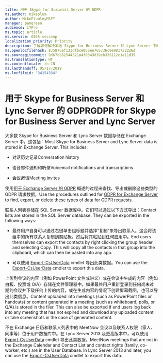 ```yaml
---
title: 用于 Skype for Business Server 的 GDPR
ms.author: mikeplum
author: MikePlumleyMSFT
manager: pamgreen
audience: ITPro
ms.topic: article
ms.service: O365-seccomp
localization_priority: Priority
description: 了解如何解决本地 Skype for Business Server 和 Lync Server 中的 GDPR 要求。
ms.openlocfilehash: 835876af133dfbce056ee765336c9e981732226d
ms.sourcegitcommit: 9d67cb52544321a430343d39eb336112c1a11d35
ms.translationtype: HT
ms.contentlocale: zh-CN
ms.lasthandoff: 05/17/2019
ms.locfileid: "34154384"
---
```

# <a name="gdpr-for-skype-for-business-server-and-lync-server"></a><span data-ttu-id="ad99d-103">用于 Skype for Business Server 和 Lync Server 的 GDPR</span><span class="sxs-lookup"><span data-stu-id="ad99d-103">GDPR for Skype for Business Server and Lync Server</span></span>

<span data-ttu-id="ad99d-p101">大多数 Skype for Business Server 和 Lync Server 数据存储在 Exchange Server 中。这包括：</span><span class="sxs-lookup"><span data-stu-id="ad99d-p101">Most Skype for Business Server and Lync Server data is stored in Exchange Server. This includes:</span></span>

-   <span data-ttu-id="ad99d-106">对话历史记录</span><span class="sxs-lookup"><span data-stu-id="ad99d-106">Conversation history</span></span>

-   <span data-ttu-id="ad99d-107">语音邮件通知和听录</span><span class="sxs-lookup"><span data-stu-id="ad99d-107">Voicemail notifications and transcriptions</span></span>

-   <span data-ttu-id="ad99d-108">会议邀请</span><span class="sxs-lookup"><span data-stu-id="ad99d-108">Meeting invites</span></span>

<span data-ttu-id="ad99d-109">使用[用于 Exchange Server 的 GDPR](gdpr-for-exchange-server.md) 概述的过程来查找、导出或删除这些类型的 GDPR 请求数据。</span><span class="sxs-lookup"><span data-stu-id="ad99d-109">Use the procedures outlined for [GDPR for Exchange Server](gdpr-for-exchange-server.md) to find, export, or delete these types of data for GDPR requests.</span></span>

<span data-ttu-id="ad99d-p102">联系人列表存储在 SQL Server 数据库中。它们可以通过以下方式导出：</span><span class="sxs-lookup"><span data-stu-id="ad99d-p102">Contact lists are stored in the SQL Server database. They can be exported in the following ways:</span></span>

-   <span data-ttu-id="ad99d-p103">最终用户自身可以通过右键单击组标题并选择“复制”来导出联系人。这会将该组中的所有联系人复制到剪贴板，然后将其粘贴到任何应用中。</span><span class="sxs-lookup"><span data-stu-id="ad99d-p103">End users themselves can export the contacts by right clicking the group header and selecting Copy. This will copy all the contacts in that group into the clipboard, which can then be pasted into any app.</span></span>

-   <span data-ttu-id="ad99d-114">可以使用 [Export-CsUserData](https://docs.microsoft.com/zh-CN/powershell/module/skype/export-csuserdata) cmdlet 导出此类数据。</span><span class="sxs-lookup"><span data-stu-id="ad99d-114">You can use the [Export-CsUserData](https://docs.microsoft.com/en-us/powershell/module/skype/export-csuserdata) cmdlet to export this data.</span></span>

<span data-ttu-id="ad99d-p104">上传到会议的内容（例如 PowerPoint 文件或讲义）或在会议中生成的内容（例如白板、投票或 Q/A）存储在文件管理器中。如果最终用户重新登录到任何尚未过期的会议并下载任何上传的内容，或在生成内容的情况下创建屏幕截图，也可以导出此类信息。</span><span class="sxs-lookup"><span data-stu-id="ad99d-p104">Content uploaded into meetings (such as PowerPoint files or handouts) or content generated in a meeting (such as whiteboard, polls, or Q/A) is stored in the filer. This can also be exported if end users log back into any meeting that has not expired and download any uploaded content or take screenshots in the case of generated content.</span></span>

<span data-ttu-id="ad99d-p105">不在 Exchange 日历和联系人列表中的 MeetNow 会议以及联系人权限（家人、同事等）位于用户数据库中。在 Lync Server 2013 及更高版本中，可以使用 [Export-CsUserData](https://docs.microsoft.com/zh-CN/powershell/module/skype/export-csuserdata) cmdlet 导出此类数据。</span><span class="sxs-lookup"><span data-stu-id="ad99d-p105">MeetNow meetings that are not in the Exchange Calendar and Contact List and contact rights (family, co-worker, etc.) are in the User Database. In Lync Server 2013 and later, you can use the [Export-CsUserData](https://docs.microsoft.com/en-us/powershell/module/skype/export-csuserdata) cmdlet to export this data.</span></span>
